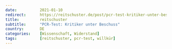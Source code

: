 ```yaml
---
date:          2021-01-10
redirect:      https://reitschuster.de/post/pcr-test-kritiker-unter-beschuss/
title:         reitschuster
subtitle:      "PCR-Test: Kritiker unter Beschuss"
country:       DE
categories:    [Wissenschaft, Widerstand]
tags:          [reitschuster, pcr-test, willkür]
---
```

